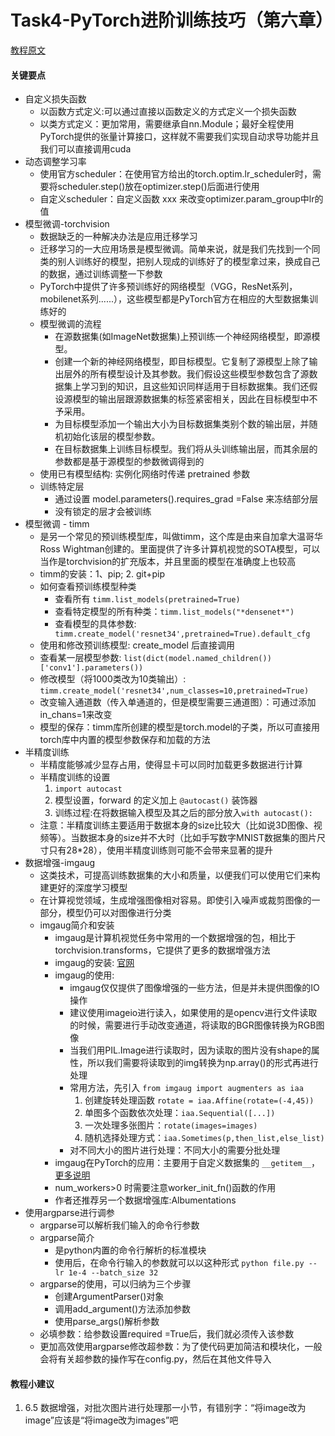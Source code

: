 # Task4-PyTorch进阶训练技巧（第六章）

[教程原文](https://datawhalechina.github.io/thorough-pytorch/%E7%AC%AC%E5%85%AD%E7%AB%A0/index.html)

#### 关键要点

* 自定义损失函数
  * 以函数方式定义:可以通过直接以函数定义的方式定义一个损失函数
  * 以类方式定义：更加常用，需要继承自nn.Module；最好全程使用PyTorch提供的张量计算接口，这样就不需要我们实现自动求导功能并且我们可以直接调用cuda
* 动态调整学习率
  * 使用官方scheduler：在使用官方给出的torch.optim.lr_scheduler时，需要将scheduler.step()放在optimizer.step()后面进行使用
  * 自定义scheduler：自定义函数 xxx 来改变optimizer.param_group中lr的值  
* 模型微调-torchvision
  * 数据缺乏的一种解决办法是应用迁移学习
  * 迁移学习的一大应用场景是模型微调。简单来说，就是我们先找到一个同类的别人训练好的模型，把别人现成的训练好了的模型拿过来，换成自己的数据，通过训练调整一下参数
  * PyTorch中提供了许多预训练好的网络模型（VGG，ResNet系列，mobilenet系列......），这些模型都是PyTorch官方在相应的大型数据集训练好的
  * 模型微调的流程
    * 在源数据集(如ImageNet数据集)上预训练一个神经网络模型，即源模型。
    * 创建一个新的神经网络模型，即目标模型。它复制了源模型上除了输出层外的所有模型设计及其参数。我们假设这些模型参数包含了源数据集上学习到的知识，且这些知识同样适用于目标数据集。我们还假设源模型的输出层跟源数据集的标签紧密相关，因此在目标模型中不予采用。
    * 为目标模型添加一个输出⼤小为⽬标数据集类别个数的输出层，并随机初始化该层的模型参数。
    * 在目标数据集上训练目标模型。我们将从头训练输出层，而其余层的参数都是基于源模型的参数微调得到的
  * 使用已有模型结构: 实例化网络时传递 pretrained 参数
  * 训练特定层
    * 通过设置 model.parameters().requires_grad =False 来冻结部分层
    * 没有锁定的层才会被训练
* 模型微调 - timm
  * 是另一个常见的预训练模型库，叫做timm，这个库是由来自加拿大温哥华Ross Wightman创建的。里面提供了许多计算机视觉的SOTA模型，可以当作是torchvision的扩充版本，并且里面的模型在准确度上也较高  
  * timm的安装：1、pip; 2. git+pip
  * 如何查看预训练模型种类
    * 查看所有 `timm.list_models(pretrained=True)`  
    * 查看特定模型的所有种类：`timm.list_models("*densenet*")`
    * 查看模型的具体参数: ` timm.create_model('resnet34',pretrained=True).default_cfg`
  * 使用和修改预训练模型: create_model 后直接调用
  * 查看某一层模型参数: `list(dict(model.named_children())['conv1'].parameters())`
  * 修改模型（将1000类改为10类输出）: `timm.create_model('resnet34',num_classes=10,pretrained=True)`
  * 改变输入通道数（传入单通道的，但是模型需要三通道图）：可通过添加in_chans=1来改变
  * 模型的保存：timm库所创建的模型是torch.model的子类，所以可直接用torch库中内置的模型参数保存和加载的方法
* 半精度训练
  * 半精度能够减少显存占用，使得显卡可以同时加载更多数据进行计算
  * 半精度训练的设置
    1. `import autocast`
    2. 模型设置，forward 的定义加上 `@autocast()` 装饰器
    3. 训练过程:在将数据输入模型及其之后的部分放入`with autocast():`
  * 注意：半精度训练主要适用于数据本身的size比较大（比如说3D图像、视频等）。当数据本身的size并不大时（比如手写数字MNIST数据集的图片尺寸只有28*28），使用半精度训练则可能不会带来显著的提升
* 数据增强-imgaug
  * 这类技术，可提高训练数据集的大小和质量，以便我们可以使用它们来构建更好的深度学习模型
  * 在计算视觉领域，生成增强图像相对容易。即使引入噪声或裁剪图像的一部分，模型仍可以对图像进行分类
  * imgaug简介和安装
    * imgaug是计算机视觉任务中常用的一个数据增强的包，相比于torchvision.transforms，它提供了更多的数据增强方法
    * imgaug的安装: [官网](https://github.com/aleju/imgaug)
    * imgaug的使用:
      * imgaug仅仅提供了图像增强的一些方法，但是并未提供图像的IO操作
      * 建议使用imageio进行读入，如果使用的是opencv进行文件读取的时候，需要进行手动改变通道，将读取的BGR图像转换为RGB图像
      * 当我们用PIL.Image进行读取时，因为读取的图片没有shape的属性，所以我们需要将读取到的img转换为np.array()的形式再进行处理
      * 常用方法，先引入 `from imgaug import augmenters as iaa`
        1. 创建旋转处理函数 `rotate = iaa.Affine(rotate=(-4,45))`
        2. 单图多个函数依次处理：`iaa.Sequential([...])`
        3. 一次处理多张图片：`rotate(images=images)`
        4. 随机选择处理方式：`iaa.Sometimes(p,then_list,else_list)`
      * 对不同大小的图片进行处理：不同大小的需要分批处理
    * imgaug在PyTorch的应用：主要用于自定义数据集的 `__getitem__`，[更多说明](https://github.com/aleju/imgaug/issues/406)
    * num_workers>0 时需要注意worker_init_fn()函数的作用
    * 作者还推荐另一个数据增强库:Albumentations
* 使用argparse进行调参
  * argparse可以解析我们输入的命令行参数
  * argparse简介
    * 是python内置的命令行解析的标准模块
    * 使用后，在命令行输入的参数就可以以这种形式 `python file.py --lr 1e-4 --batch_size 32`
  * argparse的使用，可以归纳为三个步骤
    * 创建ArgumentParser()对象
    * 调用add_argument()方法添加参数
    * 使用parse_args()解析参数
  * 必填参数：给参数设置required =True后，我们就必须传入该参数  
  * 更加高效使用argparse修改超参数：为了使代码更加简洁和模块化，一般会将有关超参数的操作写在config.py，然后在其他文件导入


#### 教程小建议
1. 6.5 数据增强，对批次图片进行处理那一小节，有错别字：“将image改为image”应该是“将image改为images”吧